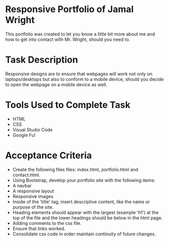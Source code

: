 # Responsive Portfolio of Jamal Wright
This portfolio was created to let you know a little bit more about me and how to get into contact with Mr. Wright, should you need to.

# Task Description
Responsive designs are to ensure that webpages will work not only on laptops/desktops but also to conform to a mobile device, should you decide to open the webpage on a mobile device as well.

# Tools Used to Complete Task
* HTML
* CSS
* Visual Studio Code
* Google Fu!

# Acceptance Criteria
* Create the following files files: index.html, portfolio.html and contact.html.
* Using Bootstrap, develop your portfolio site with the following items:
* A navbar
* A responsive layout
* Responsive images
* Inside of the 'title' tag, insert descriptive content, like the name or purpose of the site.
* Heading elements should appear with the largest (example 'h1') at the top of the file and the lower headings should be below in the html page.
* Adding comments to the css file.
* Ensure that links worked.
* Consolidate css code in order maintain continuity of future changes.

